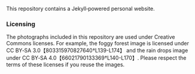 This repository contains a Jekyll‑powered personal website.


### Licensing

The photographs included in this repository are used under Creative Commons licenses.  For example, the foggy forest image is licensed under CC BY‑SA 3.0【803315970827640†L139-L174】 and the rain drops image under CC BY‑SA 4.0【66021790133369†L140-L170】.  Please respect the terms of these licenses if you reuse the images.
